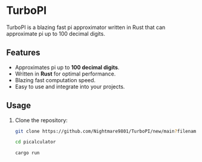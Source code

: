 # TurboPI

TurboPI is a blazing fast pi approximator written in Rust that can approximate pi up to 100 decimal digits.

## Features

- Approximates pi up to **100 decimal digits**.
- Written in **Rust** for optimal performance.
- Blazing fast computation speed.
- Easy to use and integrate into your projects.

## Usage

1. Clone the repository:

   ```bash
   git clone https://github.com/Nightmare9801/TurboPI/new/main?filename=README.md

   cd picalculator

   cargo run
   
